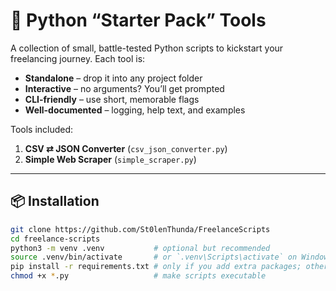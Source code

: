 # 🚀 Python “Starter Pack” Tools

A collection of small, battle-tested Python scripts to kickstart your freelancing journey. Each tool is:

- **Standalone** – drop it into any project folder  
- **Interactive** – no arguments? You’ll get prompted  
- **CLI-friendly** – use short, memorable flags  
- **Well-documented** – logging, help text, and examples  

Tools included:

1. **CSV ⇄ JSON Converter** (`csv_json_converter.py`)  
2. **Simple Web Scraper** (`simple_scraper.py`)

---

## 📦 Installation

```bash
git clone https://github.com/St0lenThunda/FreelanceScripts
cd freelance-scripts
python3 -m venv .venv           # optional but recommended
source .venv/bin/activate       # or `.venv\Scripts\activate` on Windows
pip install -r requirements.txt # only if you add extra packages; otherwise stdlib + requests & bs4
chmod +x *.py                   # make scripts executable
```

